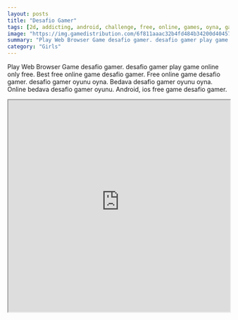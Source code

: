 ```yaml
---
layout: posts
title: "Desafio Gamer"
tags: [2d, addicting, android, challenge, free, online, games, oyna, game, free, games, play, play, games]
image: "https://img.gamedistribution.com/6f811aaac32b4fd484b34200d40457f6.jpg"
summary: "Play Web Browser Game desafio gamer. desafio gamer play game online only free. Best free online game desafio gamer. Free online game desafio gamer. desafio gamer oyunu oyna. Bedava desafio gamer oyunu oyna. Online bedava desafio gamer oyunu. Android, ios free game desafio gamer."
category: "Girls"
---
```


Play Web Browser Game desafio gamer. desafio gamer play game online only free. Best free online game desafio gamer. Free online game desafio gamer. desafio gamer oyunu oyna. Bedava desafio gamer oyunu oyna. Online bedava desafio gamer oyunu. Android, ios free game desafio gamer.

<iframe width="100%" height="480px;" src="https://html5.gamedistribution.com/6f811aaac32b4fd484b34200d40457f6/"></iframe>